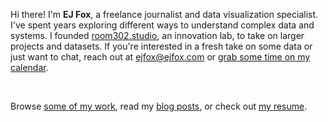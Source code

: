 Hi there! I'm **EJ Fox**, a freelance journalist and data visualization specialist. I've spent years exploring different ways to understand complex data and systems. I founded [room302.studio](http://room302.studio), an innovation lab, to take on larger projects and datasets. If you're interested in a fresh take on some data or just want to chat, reach out at [ejfox@ejfox.com](mailto:ejfox@ejfox.com) or [grab some time on my calendar](/calendar).

<br />

Browse [some of my work](/projects), read my [blog posts](/blog), or check out [my resume](http://ejfox.com/resume.pdf).
